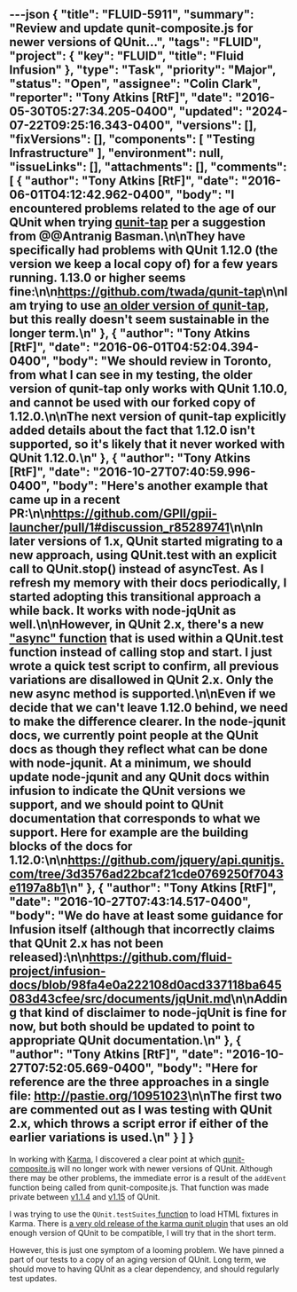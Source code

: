---json
{
  "title": "FLUID-5911",
  "summary": "Review and update qunit-composite.js for newer versions of QUnit...",
  "tags": "FLUID",
  "project": {
    "key": "FLUID",
    "title": "Fluid Infusion"
  },
  "type": "Task",
  "priority": "Major",
  "status": "Open",
  "assignee": "Colin Clark",
  "reporter": "Tony Atkins [RtF]",
  "date": "2016-05-30T05:27:34.205-0400",
  "updated": "2024-07-22T09:25:16.343-0400",
  "versions": [],
  "fixVersions": [],
  "components": [
    "Testing Infrastructure"
  ],
  "environment": null,
  "issueLinks": [],
  "attachments": [],
  "comments": [
    {
      "author": "Tony Atkins [RtF]",
      "date": "2016-06-01T04:12:42.962-0400",
      "body": "I encountered problems related to the age of our QUnit when trying [qunit-tap](https://github.com/twada/qunit-tap) per a suggestion from  @@Antranig Basman.\n\nThey have specifically had problems with QUnit 1.12.0 (the version we keep a local copy of) for a few years running.  1.13.0 or higher seems fine:\n\n<https://github.com/twada/qunit-tap>\n\nI am trying to use [an older version of qunit-tap](https://github.com/twada/qunit-tap/tree/1.3.0), but this really doesn't seem sustainable in the longer term.\n"
    },
    {
      "author": "Tony Atkins [RtF]",
      "date": "2016-06-01T04:52:04.394-0400",
      "body": "We should review in Toronto, from what I can see in my testing, the older version of qunit-tap only works with QUnit 1.10.0, and cannot be used with our forked copy of 1.12.0.\n\nThe next version of qunit-tap explicitly added details about the fact that 1.12.0 isn't supported, so it's likely that it never worked with QUnit 1.12.0.\n"
    },
    {
      "author": "Tony Atkins [RtF]",
      "date": "2016-10-27T07:40:59.996-0400",
      "body": "Here's another example that came up in a recent PR:\n\n<https://github.com/GPII/gpii-launcher/pull/1#discussion_r85289741>\n\nIn later versions of 1.x, QUnit started migrating to a new approach, using QUnit.test with an explicit call to QUnit.stop() instead of asyncTest.  As I refresh my memory with their docs periodically, I started adopting this transitional approach a while back.  It works with node-jqUnit as well.\n\nHowever, in QUnit 2.x, there's a new [\"async\" function](https://api.qunitjs.com/async/) that is used within a QUnit.test function instead of calling stop and start.   I just wrote a quick test script to confirm, all previous variations are disallowed in QUnit 2.x.  Only the new async method is supported.\n\nEven if we decide that we can't leave 1.12.0 behind, we need to make the difference clearer.  In the node-jqunit docs, we currently point people at the QUnit docs as though they reflect what can be done with node-jqunit.  At a minimum, we should update node-jqunit and any QUnit docs within infusion to indicate the QUnit versions we support, and we should point to QUnit documentation that corresponds to what we support.  Here for example are the building blocks of the docs for 1.12.0:\n\n<https://github.com/jquery/api.qunitjs.com/tree/3d3576ad22bcaf21cde0769250f7043e1197a8b1>\n"
    },
    {
      "author": "Tony Atkins [RtF]",
      "date": "2016-10-27T07:43:14.517-0400",
      "body": "We do have at least some guidance for Infusion itself (although that incorrectly claims that QUnit 2.x has not been released):\n\n<https://github.com/fluid-project/infusion-docs/blob/98fa4e0a222108d0acd337118ba645083d43cfee/src/documents/jqUnit.md>\n\nAdding that kind of disclaimer to node-jqUnit is fine for now, but both should be updated to point to appropriate QUnit documentation.\n"
    },
    {
      "author": "Tony Atkins [RtF]",
      "date": "2016-10-27T07:52:05.669-0400",
      "body": "Here for reference are the three approaches in a single file:  <http://pastie.org/10951023>\n\nThe first two are commented out as I was testing with QUnit 2.x, which throws a script error if either of the earlier variations is used.\n"
    }
  ]
}
---
In working with [Karma](http://karma-runner.github.io/), I discovered a clear point at which [qunit-composite.js](https://github.com/fluid-project/infusion/blob/master/tests/lib/qunit/addons/composite/qunit-composite.js) will no longer work with newer versions of QUnit.  Although there may be other problems, the immediate error is a result of the `addEvent` function being called from qunit-composite.js. That function was made private between [v1.1.4](https://github.com/jquery/qunit/blob/1.14.0/qunit/qunit.js) and [v1.15](https://github.com/jquery/qunit/blob/1.15.0/qunit/qunit.js) of QUnit.

I was trying to use the `QUnit.testSuites`[ function](https://github.com/fluid-project/infusion/blob/master/tests/lib/qunit/addons/composite/qunit-composite.js#L112) to load HTML fixtures in Karma.  There is [a very old release of the karma qunit plugin](https://github.com/karma-runner/karma-qunit/blob/v0.1.4/package.json) that uses an old enough version of QUnit to be compatible, I will try that in the short term.

However, this is just one symptom of a looming problem.  We have pinned a part of our tests to a copy of an aging version of QUnit.  Long term, we should move to having QUnit as a clear dependency, and should regularly test updates.

        